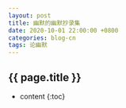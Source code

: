 ```yaml
---
layout: post
title: 幽默的幽默抄录集
date: 2020-10-01 22:00:00 +0800
categories: blog-cn
tags: 论幽默
--- 
```


<h2>{{ page.title }}</h2>

* content
{:toc}
